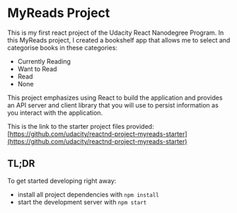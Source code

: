 # MyReads Project

This is my first react project of the Udacity React Nanodegree Program. In this MyReads project, I created a bookshelf app that allows me to select and categorise books in these categories:
* Currently Reading
* Want to Read
* Read
* None

This project emphasizes using React to build the application and provides an API server and client library that you will use to persist information as you interact with the application.

This is the link to the starter project files provided: [https://github.com/udacity/reactnd-project-myreads-starter](https://github.com/udacity/reactnd-project-myreads-starter)

## TL;DR

To get started developing right away:

* install all project dependencies with `npm install`
* start the development server with `npm start`
